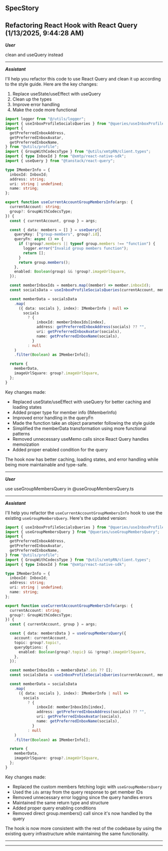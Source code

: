 ## SpecStory

## Refactoring React Hook with React Query (1/13/2025, 9:44:28 AM)

_**User**_

clean and useQuery instead

---

_**Assistant**_

I'll help you refactor this code to use React Query and clean it up according to the style guide. Here are the key changes:

1. Replace useState/useEffect with useQuery
2. Clean up the types
3. Improve error handling
4. Make the code more functional

```typescript:hooks/use-current-account-group-members-info.ts
import logger from "@/utils/logger";
import { useInboxProfileSocialsQueries } from "@queries/useInboxProfileSocialsQuery";
import {
  getPreferredInboxAddress,
  getPreferredInboxAvatar,
  getPreferredInboxName,
} from "@utils/profile";
import { GroupWithCodecsType } from "@utils/xmtpRN/client.types";
import { type InboxId } from "@xmtp/react-native-sdk";
import { useQuery } from "@tanstack/react-query";

type IMemberInfo = {
  inboxId: InboxId;
  address: string;
  uri: string | undefined;
  name: string;
};

export function useCurrentAccountGroupMembersInfo(args: {
  currentAccount: string;
  group?: GroupWithCodecsType;
}) {
  const { currentAccount, group } = args;

  const { data: members = [] } = useQuery({
    queryKey: ["group-members", group?.id],
    queryFn: async () => {
      if (!group?.members || typeof group.members !== "function") {
        logger.error("Invalid group members function");
        return [];
      }
      return group.members();
    },
    enabled: Boolean(group) && !group?.imageUrlSquare,
  });

  const memberInboxIds = members.map((member) => member.inboxId);
  const socialsData = useInboxProfileSocialsQueries(currentAccount, memberInboxIds);

  const memberData = socialsData
    .map(
      ({ data: socials }, index): IMemberInfo | null =>
        socials
          ? {
              inboxId: memberInboxIds[index],
              address: getPreferredInboxAddress(socials) ?? "",
              uri: getPreferredInboxAvatar(socials),
              name: getPreferredInboxName(socials),
            }
          : null
    )
    .filter(Boolean) as IMemberInfo[];

  return {
    memberData,
    imageUrlSquare: group?.imageUrlSquare,
  };
}
```

Key changes made:
- Replaced useState/useEffect with useQuery for better caching and loading states
- Added proper type for member info (IMemberInfo)
- Improved error handling in the queryFn
- Made the function take an object parameter following the style guide
- Simplified the memberData transformation using more functional patterns
- Removed unnecessary useMemo calls since React Query handles memoization
- Added proper enabled condition for the query

The hook now has better caching, loading states, and error handling while being more maintainable and type-safe.

---

_**User**_

use useGroupMembersQuery in @useGroupMembersQuery.ts 

---

_**Assistant**_

I'll help you refactor the `useCurrentAccountGroupMembersInfo` hook to use the existing `useGroupMembersQuery`. Here's the updated version:

```typescript:hooks/use-current-account-group-members-info.ts
import { useInboxProfileSocialsQueries } from "@queries/useInboxProfileSocialsQuery";
import { useGroupMembersQuery } from "@queries/useGroupMembersQuery";
import {
  getPreferredInboxAddress,
  getPreferredInboxAvatar,
  getPreferredInboxName,
} from "@utils/profile";
import { GroupWithCodecsType } from "@utils/xmtpRN/client.types";
import { type InboxId } from "@xmtp/react-native-sdk";

type IMemberInfo = {
  inboxId: InboxId;
  address: string;
  uri: string | undefined;
  name: string;
};

export function useCurrentAccountGroupMembersInfo(args: {
  currentAccount: string;
  group?: GroupWithCodecsType;
}) {
  const { currentAccount, group } = args;

  const { data: membersData } = useGroupMembersQuery({
    account: currentAccount,
    topic: group?.topic!,
    queryOptions: {
      enabled: Boolean(group?.topic) && !group?.imageUrlSquare,
    },
  });

  const memberInboxIds = membersData?.ids ?? [];
  const socialsData = useInboxProfileSocialsQueries(currentAccount, memberInboxIds);

  const memberData = socialsData
    .map(
      ({ data: socials }, index): IMemberInfo | null =>
        socials
          ? {
              inboxId: memberInboxIds[index],
              address: getPreferredInboxAddress(socials) ?? "",
              uri: getPreferredInboxAvatar(socials),
              name: getPreferredInboxName(socials),
            }
          : null
    )
    .filter(Boolean) as IMemberInfo[];

  return {
    memberData,
    imageUrlSquare: group?.imageUrlSquare,
  };
}
```

Key changes made:
- Replaced the custom members fetching logic with `useGroupMembersQuery`
- Used the `ids` array from the query response to get member IDs
- Removed unnecessary error logging since the query handles errors
- Maintained the same return type and structure
- Added proper query enabling conditions
- Removed direct group.members() call since it's now handled by the query

The hook is now more consistent with the rest of the codebase by using the existing query infrastructure while maintaining the same functionality.

---



---

